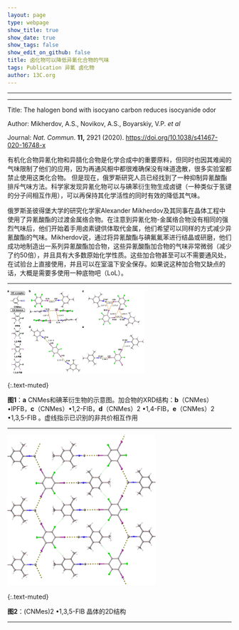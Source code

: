 ```yaml
---
layout: page
type: webpage
show_title: true
show_date: true
show_tags: false
show_edit_on_github: false
title: 卤化物可以降低异氰化合物的气味
tags: Publication 异氰 卤化物
author: 13C.org
---
```


-----





-----

Title: The halogen bond with isocyano carbon reduces isocyanide odor

Author: Mikherdov, A.S., Novikov, A.S., Boyarskiy, V.P. *et al*

Journal:   *Nat. Commun*. **11,** 2921 (2020). https://doi.org/10.1038/s41467-020-16748-x

有机化合物异氰化物和异腈化合物是化学合成中的重要原料，但同时也因其难闻的气味限制了他们的应用，因为再通风橱中都很难确保没有味道逸散，很多实验室都禁止使用这类化合物。
但是现在，俄罗斯研究人员已经找到了一种抑制异氰酸酯排斥气味方法。科学家发现异氰化物可以与碘苯衍生物生成卤键（一种类似于氢键的分子间相互作用），可以再保持其化学活性的同时有效的降低其气味。

俄罗斯圣彼得堡大学的研究化学家Alexander Mikherdov及其同事在晶体工程中使用了异氰酸酯的过渡金属络合物。在注意到异氰化物-金属络合物没有相同的强烈气味后，他们开始着手用卤素键供体取代金属，他们希望可以同样的方式减少异氰酸酯的气味。Mikherdov说，通过将异氰酸酯与碘氟氟苯进行结晶或研磨，他们成功地制造出一系列异氰酸酯加合物，这些异氰酸酯加合物的气味非常微弱（减少了约50倍），并且具有大多数原始化学性质。这些加合物甚至可以不需要通风处，在试验台上直接使用，并且可以在室温下安全保存。如果说这种加合物又缺点的话，大概是需要多使用一种底物吧（LoL）。

-----

<img src="/assets/images/upload/2020-06-27-%E5%8D%A4%E5%8C%96%E7%89%A9%E5%8F%AF%E4%BB%A5%E9%99%8D%E4%BD%8E%E5%BC%82%E6%B0%B0%E5%8C%96%E5%90%88%E7%89%A9%E7%9A%84%E6%B0%94%E5%91%B3.assets/41467_2020_16748_Fig1_HTML.png" alt="13c导航-CNMes和碘苯衍生物的示意图-13corg" style="zoom:30%;" class="img-fluid" />

{:.text-muted}

**图1**：**a** CNMes和碘苯衍生物的示意图。加合物的XRD结构：**b**（CNMes）•IPFB，**c**（CNMes）•1,2-FIB，**d**（CNMes）2 •1,4-FIB，**e**（CNMes）2 •1,3,5-FIB 。虚线指示已识别的非共价相互作用

-----

<img src="/assets/images/upload/2020-06-27-%E5%8D%A4%E5%8C%96%E7%89%A9%E5%8F%AF%E4%BB%A5%E9%99%8D%E4%BD%8E%E5%BC%82%E6%B0%B0%E5%8C%96%E5%90%88%E7%89%A9%E7%9A%84%E6%B0%94%E5%91%B3.assets/41467_2020_16748_Fig2_HTML.png" alt="13c导航-(CNMes)2 •1,3,5-FIB 晶体的2D结构-13Corg" style="zoom:33%;" class="img-fluid"/>

{:.text-muted}

**图2**：(CNMes)2 •1,3,5-FIB 晶体的2D结构

-----
